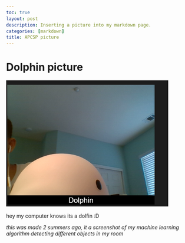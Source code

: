 ```yaml
---
toc: true
layout: post
description: Inserting a picture into my markdown page.
categories: [markdown]
title: APCSP picture
---
```

# Dolphin picture

![if ur seeing this i think the image is like dead lmao](./images/dolfin.png)

hey my computer knows its a dolfin :D

*this was made 2 summers ago, it a screenshot of my machine learning algorithm detecting different objects in my room*